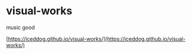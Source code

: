 # visual-works

 music good

[https://iceddog.github.io/visual-works/](https://iceddog.github.io/visual-works/)

